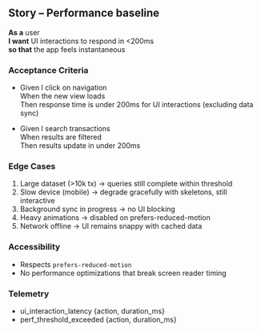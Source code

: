## Story – Performance baseline
**As a** user  
**I want** UI interactions to respond in <200ms  
**so that** the app feels instantaneous  

### Acceptance Criteria
- Given I click on navigation  
  When the new view loads  
  Then response time is under 200ms for UI interactions (excluding data sync)  

- Given I search transactions  
  When results are filtered  
  Then results update in under 200ms  

### Edge Cases
1. Large dataset (>10k tx) → queries still complete within threshold  
2. Slow device (mobile) → degrade gracefully with skeletons, still interactive  
3. Background sync in progress → no UI blocking  
4. Heavy animations → disabled on prefers-reduced-motion  
5. Network offline → UI remains snappy with cached data  

### Accessibility
- Respects `prefers-reduced-motion`  
- No performance optimizations that break screen reader timing  

### Telemetry
- ui_interaction_latency {action, duration_ms}  
- perf_threshold_exceeded {action, duration_ms}  
